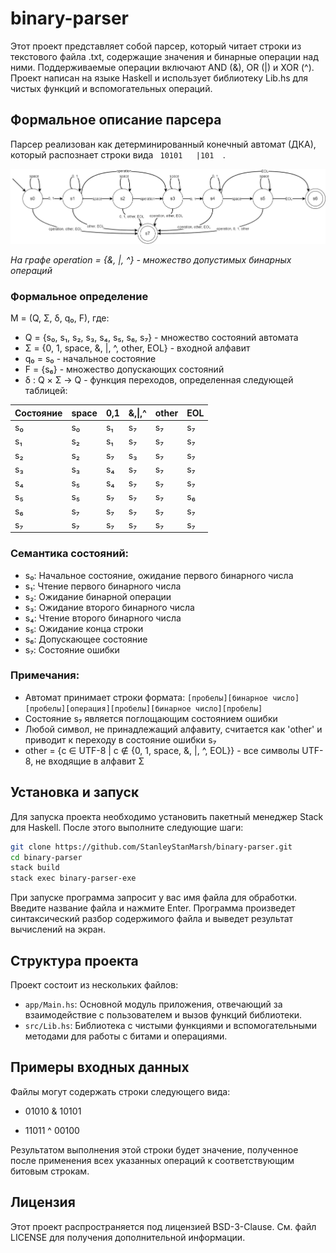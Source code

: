 # binary-parser

Этот проект представляет собой парсер, который читает строки из текстового файла .txt, содержащие значения и бинарные операции над ними. Поддерживаемые операции включают AND (&), OR (|) и XOR (^). Проект написан на языке Haskell и использует библиотеку Lib.hs для чистых функций и вспомогательных операций.

## Формальное описание парсера

Парсер реализован как детерминированный конечный автомат (ДКА), который распознает строки вида `  10101   |101   `.

![Диаграмма конечного автомата](automata_bin_parser.png)

*На графе operation = {&, |, ^} - множество допустимых бинарных операций*

### Формальное определение

M = (Q, Σ, δ, q₀, F), где:

- Q = {s₀, s₁, s₂, s₃, s₄, s₅, s₆, s₇} - множество состояний автомата
- Σ = {0, 1, space, &, |, ^, other, EOL} - входной алфавит
- q₀ = s₀ - начальное состояние
- F = {s₆} - множество допускающих состояний
- δ : Q × Σ → Q - функция переходов, определенная следующей таблицей:

| Состояние | space | 0,1 | &,\|,^ | other | EOL |
|-----------|-------|-----|--------|--------|-----|
| s₀        | s₀    | s₁  | s₇     | s₇     | s₇  |
| s₁        | s₂    | s₁  | s₇     | s₇     | s₇  |
| s₂        | s₂    | s₇  | s₃     | s₇     | s₇  |
| s₃        | s₃    | s₄  | s₇     | s₇     | s₇  |
| s₄        | s₅    | s₄  | s₇     | s₇     | s₇  |
| s₅        | s₅    | s₇  | s₇     | s₇     | s₆  |
| s₆        | s₇    | s₇  | s₇     | s₇     | s₇  |
| s₇        | s₇    | s₇  | s₇     | s₇     | s₇  |

### Семантика состояний:
- s₀: Начальное состояние, ожидание первого бинарного числа
- s₁: Чтение первого бинарного числа
- s₂: Ожидание бинарной операции
- s₃: Ожидание второго бинарного числа
- s₄: Чтение второго бинарного числа
- s₅: Ожидание конца строки
- s₆: Допускающее состояние
- s₇: Состояние ошибки

### Примечания:
- Автомат принимает строки формата: `[пробелы][бинарное число][пробелы][операция][пробелы][бинарное число][пробелы]`
- Состояние s₇ является поглощающим состоянием ошибки
- Любой символ, не принадлежащий алфавиту, считается как 'other' и приводит к переходу в состояние ошибки s₇
- other = {c ∈ UTF-8 | c ∉ {0, 1, space, &, |, ^, EOL}} - все символы UTF-8, не входящие в алфавит Σ

## Установка и запуск

Для запуска проекта необходимо установить пакетный менеджер Stack для Haskell. После этого выполните следующие шаги:

```bash
git clone https://github.com/StanleyStanMarsh/binary-parser.git
cd binary-parser
stack build
stack exec binary-parser-exe
```


При запуске программа запросит у вас имя файла для обработки. Введите название файла и нажмите Enter. Программа произведет синтаксический разбор содержимого файла и выведет результат вычислений на экран.

## Структура проекта

Проект состоит из нескольких файлов:

- `app/Main.hs`: Основной модуль приложения, отвечающий за взаимодействие с пользователем и вызов функций библиотеки.
- `src/Lib.hs`: Библиотека с чистыми функциями и вспомогательными методами для работы с битами и операциями.

## Примеры входных данных

Файлы могут содержать строки следующего вида:

- 01010 & 10101

- 11011 ^ 00100


Результатом выполнения этой строки будет значение, полученное после применения всех указанных операций к соответствующим битовым строкам.

## Лицензия

Этот проект распространяется под лицензией BSD-3-Clause. См. файл LICENSE для получения дополнительной информации.